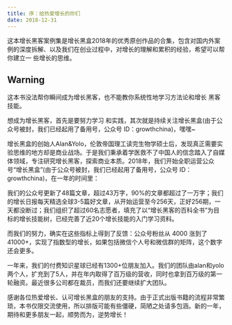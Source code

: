 ```yaml
---
title: 序：给热爱增长的你们
date: 2018-12-31
---
```


这本增长黑客案例集是增长黑盒2018年的优秀原创作品的合集，包含对国内外案例的深度拆解、以及我们在创业过程中，对增长的理解和累积的经验，希望可以帮你建立一 些增长的思维。

## Warning

这本书没法帮你瞬间成为增长黑客，也不能教你系统性地学习方法论和增长 黑客技能。

想成为增长黑客，首先是要努力学习 和实践，其次就是持续关注增长黑盒(由于公众号被封，我们已经起用了备用号，公众号 ID：growthchina)，嘿嘿~

增长黑盒的创始人Alan&Yolo，伦敦帝国理工读完生物学硕士后，发现真正需要实验思维的地方却是商业战场。于是我们秉承着学医救不了中国人的信念踏入了自媒体领域，专注研究增长黑客，探索商业本质。2018年，我们开始全职运营公众号“增长黑盒”(由于公众号被封，我们已经起用了备用号，公众号 ID：growthchina)，在一年的时间里：

我们的公众号更新了48篇文章，超过43万字，90%的文章都超过了一万字；我们的增长日报每天精选全球3-5篇好文章，从开始运营至今256天，正好256期，一天都没断过；我们组织了超过60名志愿者，填充了以“增长黑客的百科全书”为目标的增长技能树，已经完善了近20个增长技能的入门学习资料。

而我们的努力，确实在这些指标上得到了反馈：公众号粉丝从 4000 涨到了41000+，实现了指数型的增长，如果包括微信个人号和微信群的矩阵，这个数字还会更多。

一年来，我们的付费知识星球已经有1300+位朋友加入。我们的团队由alan和yolo两个人，扩充到了5人，并在年内取得了百万级的营收，同时也拿到百万级的第一轮融资。最近很多公司都在裁员，而我们还要继续扩大团队。

感谢各位热爱增长、认可增长黑盒的朋友的支持。由于正式出版书籍的流程非常繁琐，本书仅限交流使用，所以排版可能有些僵硬，简陋之处请多包涵。新的一年，期待和更多朋友一起，顺势而为，逆势增长！

